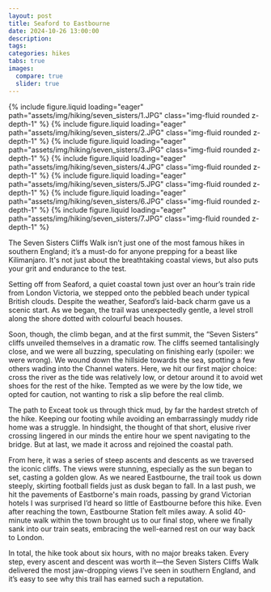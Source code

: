 ```yaml
---
layout: post
title: Seaford to Eastbourne
date: 2024-10-26 13:00:00
description:
tags:
categories: hikes
tabs: true
images:
  compare: true
  slider: true
---
```


<swiper-container keyboard="true" navigation="true" pagination="true" pagination-clickable="true" pagination-dynamic-bullets="true" rewind="true">
  <swiper-slide>{% include figure.liquid loading="eager" path="assets/img/hiking/seven_sisters/1.JPG" class="img-fluid rounded z-depth-1" %}</swiper-slide>
  <swiper-slide>{% include figure.liquid loading="eager" path="assets/img/hiking/seven_sisters/2.JPG" class="img-fluid rounded z-depth-1" %}</swiper-slide>
  <swiper-slide>{% include figure.liquid loading="eager" path="assets/img/hiking/seven_sisters/3.JPG" class="img-fluid rounded z-depth-1" %}</swiper-slide>
  <swiper-slide>{% include figure.liquid loading="eager" path="assets/img/hiking/seven_sisters/4.JPG" class="img-fluid rounded z-depth-1" %}</swiper-slide>
  <swiper-slide>{% include figure.liquid loading="eager" path="assets/img/hiking/seven_sisters/5.JPG" class="img-fluid rounded z-depth-1" %}</swiper-slide>
  <swiper-slide>{% include figure.liquid loading="eager" path="assets/img/hiking/seven_sisters/6.JPG" class="img-fluid rounded z-depth-1" %}</swiper-slide>
  <swiper-slide>{% include figure.liquid loading="eager" path="assets/img/hiking/seven_sisters/7.JPG" class="img-fluid rounded z-depth-1" %}</swiper-slide>
</swiper-container>

The Seven Sisters Cliffs Walk isn’t just one of the most famous hikes in southern England; it’s a must-do for anyone prepping for a beast like Kilimanjaro.
It's not just about the breathtaking coastal views, but also puts your grit and endurance to the test.

Setting off from Seaford, a quiet coastal town just over an hour’s train ride from London Victoria, we stepped onto the pebbled beach under typical British clouds.
Despite the weather, Seaford’s laid-back charm gave us a scenic start.
As we began, the trail was unexpectedly gentle, a level stroll along the shore dotted with colourful beach houses.

Soon, though, the climb began, and at the first summit, the “Seven Sisters” cliffs unveiled themselves in a dramatic row.
The cliffs seemed tantalisingly close, and we were all buzzing, speculating on finishing early (spoiler: we were wrong).
We wound down the hillside towards the sea, spotting a few others wading into the Channel waters.
Here, we hit our first major choice: cross the river as the tide was relatively low, or detour around it to avoid wet shoes for the rest of the hike.
Tempted as we were by the low tide, we opted for caution, not wanting to risk a slip before the real climb.

The path to Exceat took us through thick mud, by far the hardest stretch of the hike.
Keeping our footing while avoiding an embarrassingly muddy ride home was a struggle.
In hindsight, the thought of that short, elusive river crossing lingered in our minds the entire hour we spent navigating to the bridge.
But at last, we made it across and rejoined the coastal path.

From here, it was a series of steep ascents and descents as we traversed the iconic cliffs.
The views were stunning, especially as the sun began to set, casting a golden glow.
As we neared Eastbourne, the trail took us down steeply, skirting football fields just as dusk began to fall.
In a last push, we hit the pavements of Eastborne's main roads, passing by grand Victorian hotels
I was surprised I’d heard so little of Eastbourne before this hike.
Even after reaching the town, Eastbourne Station felt miles away.
A solid 40-minute walk within the town brought us to our final stop, where we finally sank into our train seats, embracing the well-earned rest on our way back to London.

In total, the hike took about six hours, with no major breaks taken.
Every step, every ascent and descent was worth it—the Seven Sisters Cliffs Walk delivered the most jaw-dropping views I’ve seen in southern England, and it’s easy to see why this trail has earned such a reputation.

